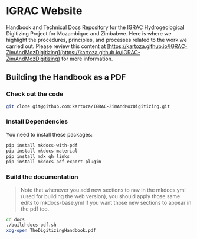 # IGRAC Website

Handbook and Technical Docs Repository for the IGRAC Hydrogeological Digitizing Project for Mozambique and Zimbabwe. Here is where we highlight the procedures, principles, and processes related to the work we carried out. Please review this content at [https://kartoza.github.io/IGRAC-ZimAndMozDigitizing](https://kartoza.github.io/IGRAC-ZimAndMozDigitizing) for more information.

## Building the Handbook as a PDF

### Check out the code

```bash
git clone git@github.com:kartoza/IGRAC-ZimAndMozDigitizing.git
```

### Install Dependencies

You need to install these packages:

```bash
pip install mkdocs-with-pdf
pip install mkdocs-material
pip install mdx_gh_links
pip install mkdocs-pdf-export-plugin
```

### Build the documentation

> Note that whenever you add new sections to nav in the mkdocs.yml
> (used for building the web version), you should apply those same
> edits to mkdocs-base.yml if you want those new sections to appear
> in the pdf too.

```bash
cd docs
./build-docs-pdf.sh
xdg-open TheDigitizingHandbook.pdf
```
